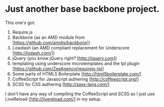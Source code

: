 # Just another base backbone project.

This one's got:

1. Require.js
2. Backbone (as an AMD module from [https://github.com/amdjs/backbone])
3. Lowdash (an AMD compliant replacement for Underscore [http://lodash.com/])
4. jQuery (you know jQuery right? [http://jquery.com])
5. templating using underscore microtemplates and the tpl plugin [https://github.com/ZeeAgency/requirejs-tpl]
6. Some parts of HTML5 Boilerplate [http://html5boilerplate.com/]
7. CoffeeScript for Javascript authering [http://coffeescript.org/]
8. SCSS for CSS authering [http://sass-lang.com/]

I don't have any way of compiling the CoffeeScript and SCSS as I just use LiveReload [http://livereload.com/] in my setup.